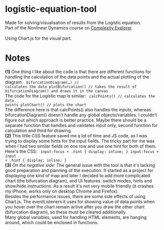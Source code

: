 # logistic-equation-tool

Made for solving/visualisation of results from the Logistic equation.<br>
Part of the Nonlinear Dynamics course on <a href='https://www.complexityexplorer.org/courses/92-nonlinear-dynamics-mathematical-and-computational-approaches/'>Complexity Explorer</a>.<br><br>
Using Chart.js for the visual part.

# Notes

<strong>(1)</strong> One thing I like about the code is that there are different functions for handling the calculation of the data points and the actual plotting of the diagram.
<code>
bifurcationDiagram(…) // calculates the data
plotBifurcation() // takes the result of bifurcationDiagram() and draws it in the canvas
</code><br>
The code for the Logistic map is similar:
<code>
calcPoints() // calculates the data points
plotChart() // plots the chart
</code><br>
The difference here is that calcPoints() also handles the inputs, whereas bifurcationDiagram() doesn’t handle any global objects/variables. I couldn’t figure out which approach is better practice. Maybe there should be a separate function that handles and validates input only, second function for calculation and third for drawing.
<br>
<strong>(2)</strong> This little CSS feature saved me a lot of time and JS code, as I was trying to display some hints for the input fields. The tricky part for me was when I had two similar fields on one row and use one hint for both of them. Here's the CSS:
<code>
input:focus + .hint {
	display: inline;
}
input:focus + input + .hint {
	display: inline;
}
</code><br>
<strong>(3)</strong> <em>On the negative side:</em> The general issue with the tool is that it's lacking good preparation and planning of the execution. It started as a project for displaying one kind of map and later I decided to add more complicated chart (the bifurcation diagram), and UI features: switch modes, hints and show/hide instructions. As a result it's not very mobile friendly (it crashes my iPhone, works only on desktop Chrome and Firefox).<br>
Besides the performance issues, there are some side effects of using Chart.js. The eventListeners it uses for showing value of data points when you hover over the chart remain active after you draw the other chart (bifurcation diagram), so these must be cleared additionally.<br>
Many global variables, used for handling HTML elements, are hanging around, which could be enclosed in functions.
